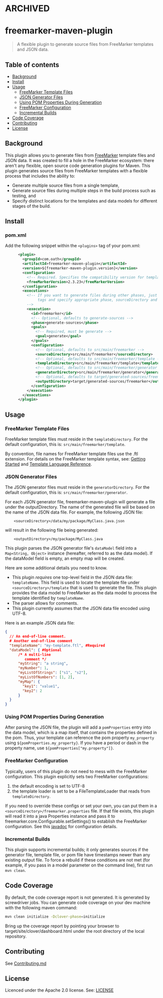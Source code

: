 
# ARCHIVED 

# freemarker-maven-plugin
> A flexible plugin to generate source files from FreeMarker templates and JSON data.

## Table of contents

- [Background](#background)
- [Install](#install)
- [Usage](#usage)
  - [FreeMarker Template Files](#freemarker-template-files)
  - [JSON Generator Files](#json-generator-files)
  - [Using POM Properties During Generation](#using-pom-properties-during-generation)
  - [FreeMarker Configuration](#freemarker-configuration)
  - [Incremental Builds](#incremental-builds)
- [Code Coverage](#code-coverage)
- [Contributing](#contributing)
- [License](#license)

## Background
This plugin allows you to generate files from [FreeMarker](https://freemarker.apache.org/) template files and JSON data. It was created to fill a hole in the FreeMarker ecosystem: there aren't any flexible, open source code generation plugins for Maven.  This plugin generates source files from FreeMarker templates with a flexible process that includes the ability to:

- Generate multiple source files from a single template,
- Generate source files during multiple steps in the build process such as testing, and
- Specify distinct locations for the templates and data models for different stages of the build. 

## Install
### pom.xml

Add the following snippet within the `<plugins>` tag of your pom.xml:

```xml
      <plugin>
        <groupId>com.oath</groupId>
        <artifactId>freemarker-maven-plugin</artifactId>
        <version>${freemarker-maven-plugin.version}</version>
        <configuration>
          <!-- Required. Specifies the compatibility version for template processing -->
          <freeMarkerVersion>2.3.23</freeMarkerVersion>
        </configuration>
        <executions>
          <!-- If you want to generate files during other phases, just add more execution
               tags and specify appropriate phase, sourceDirectory and outputDirectory values.
          -->
          <execution>
            <id>freemarker</id>
            <!-- Optional, defaults to generate-sources -->
            <phase>generate-sources</phase>
            <goals>
              <!-- Required, must be generate -->
              <goal>generate</goal>
            </goals>
            <configuration>
              <!-- Optional, defaults to src/main/freemarker -->
              <sourceDirectory>src/main/freemarker</sourceDirectory>
              <!-- Optional, defaults to src/main/freemarker/template -->
              <templateDirectory>src/main/freemarker/template</templateDirectory>
              <!-- Optional, defaults to src/main/freemarker/generator -->
              <generatorDirectory>src/main/freemarker/generator</generatorDirectory>
              <!-- Optional, defaults to target/generated-sources/freemarker -->
              <outputDirectory>target/generated-sources/freemarker</outputDirectory>
            </configuration>
          </execution>
        </executions>
      </plugin>
```

## Usage

### FreeMarker Template Files
FreeMarker template files must reside in the `templateDirectory`. For the default configuration,
this is: `src/main/freemarker/template`.

By convention, file names for FreeMarker template files use the .ftl extension. For details on the FreeMarker
template syntax, see: [Getting Started](https://freemarker.apache.org/docs/dgui_quickstart.html) and
[Template Language Reference](https://freemarker.apache.org/docs/ref.html).

### JSON Generator Files
The JSON generator files must reside in the `generatorDirectory`. For the default
configuration, this is: `src/main/freemarker/generator`.

For each JSON generator file, freemarker-maven-plugin will generate a file under the outputDirectory.
The name of the generated file will be based on the name of the JSON data file. For example,
the following JSON file: 
```
    <sourceDirectory>/data/my/package/MyClass.java.json
```
will result in the following file being generated:
```
    <outputDirectory>/my/package/MyClass.java
```

This plugin parses the JSON generator file's `dataModel` field into a `Map<String, Object>` instance (hereafter, referred
to as the data model). If the dataModel field is empty, an empty map will be created.

Here are some additional details you need to know.

  - This plugin *requires* one top-level field in the JSON data file: `templateName`. This field is used to locate the template file under `<sourceDirectory>/template` that is used to generate the file. This plugin provides the data model to FreeMarker as the data model to process the template identified by `templateName`.
  - The parser allows for comments.
  - This plugin currently assumes that the JSON data file encoded using UTF-8.

Here is an example JSON data file:
```json
{
  // An end-of-line comment.
  # Another end-of-line comment
  "templateName": "my-template.ftl", #Required
  "dataModel": { #Optional
      /* A multi-line
         comment */
      "myString": "a string",
      "myNumber": 1,
      "myListOfStrings": ["s1", "s2"],
      "myListOfNumbers": [1, 2],
      "myMap": {
        "key1": "value1",
        "key2": 2
      }
  }
}
```

### Using POM Properties During Generation
After parsing the JSON file, the plugin will add
a `pomProperties` entry into the data model, which is a map itself, that contains the properties defined in the pom. Thus, your template can reference the pom property `my_property` using `${pomProperties.my_property}`. If you have a period or dash in the property name, use `${pomProperties["my.property"]}`.



### FreeMarker Configuration

Typically, users of this plugin do not need to mess with the FreeMarker configuration. This plugin explicitly sets two FreeMarker configurations:

 1. the default encoding is set to UTF-8
 2. the template loader is set to be a FileTemplateLoader that reads from `templateDirectory`.
 
If you need to override these configs or set your own, you can put them in a 
`<sourceDirectory>/freemarker.properties` file. If that file exists, this plugin will read it into a java Properties instance and pass it to freemarker.core.Configurable.setSettings() to establish the FreeMarker configuration. See this [javadoc](https://freemarker.apache.org/docs/api/freemarker/template/Configuration.html#setSetting-java.lang.String-java.lang.String-) for configuration details.


### Incremental Builds
This plugin supports incremental builds; it only generates sources if the generator file, template file, or pom file have timestamps newer than any existing output file.  To force a rebuild if these conditions are not met (for example, if you pass in a model parameter on the command line), first run `mvn clean`.

## Code Coverage

By default, the code coverage report is not generated. It is generated by screwdriver jobs. You can generate code coverage on your dev machine with the following maven command:
```bash
mvn clean initialize -Dclover-phase=initialize 
``` 
Bring up the coverage report by pointing your browser to target/site/clover/dashboard.html under the root directory of the local repository.


## Contributing
See [Contributing.md](Contributing.md)

## License
Licenced under the Apache 2.0 license.  See: [LICENSE](LICENSE)

